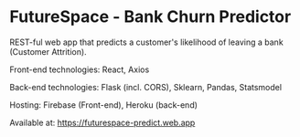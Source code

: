 # FutureSpace - Bank Churn Predictor 

REST-ful web app that predicts a customer's likelihood of leaving a bank (Customer Attrition). 

Front-end technologies: React, Axios

Back-end technologies: Flask (incl. CORS), Sklearn, Pandas, Statsmodel

Hosting: Firebase (Front-end), Heroku (back-end)

Available at: https://futurespace-predict.web.app
